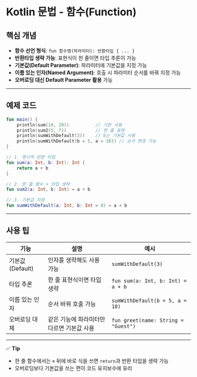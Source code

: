 # Kotlin 문법 - 함수(Function)

## 핵심 개념

- **함수 선언 형식**: `fun 함수명(파라미터): 반환타입 { ... }`
- **반환타입 생략 가능**: 표현식이 한 줄이면 타입 추론이 가능
- **기본값(Default Parameter)**: 파라미터에 기본값을 지정 가능
- **이름 있는 인자(Named Argument)**: 호출 시 파라미터 순서를 바꿔 지정 가능
- **오버로딩 대신 Default Parameter 활용** 가능

---

## 예제 코드

```kotlin
fun main() {
    println(sum(10, 20))          // 기본 사용
    println(sum2(5, 7))           // 한 줄 표현
    println(sumWithDefault(3))    // b는 기본값 사용
    println(sumWithDefault(b = 5, a = 10)) // 순서 변경 가능
}

// 1. 명시적 반환 타입
fun sum(a: Int, b: Int): Int {
    return a + b
}

// 2. 한 줄 함수 + 타입 생략
fun sum2(a: Int, b: Int) = a + b

// 3. 기본값 지정
fun sumWithDefault(a: Int, b: Int = 0) = a + b
```

---

## 사용 팁

| 기능 | 설명 | 예시 |
| --- | --- | --- |
| 기본값(Default) | 인자를 생략해도 사용 가능 | `sumWithDefault(3)` |
| 타입 추론 | 한 줄 표현식이면 타입 생략 | `fun sum(a: Int, b: Int) = a + b` |
| 이름 있는 인자 | 순서 바꿔 호출 가능 | `sumWithDefault(b = 5, a = 10)` |
| 오버로딩 대체 | 같은 기능에 파라미터만 다르면 기본값 사용 | `fun greet(name: String = "Guest")` |

---

✅ **Tip**

- 한 줄 함수에서는 **`=`** 뒤에 바로 식을 쓰면 `return`과 반환 타입을 생략 가능
- 오버로딩보다 기본값을 쓰는 편이 코드 유지보수에 유리
